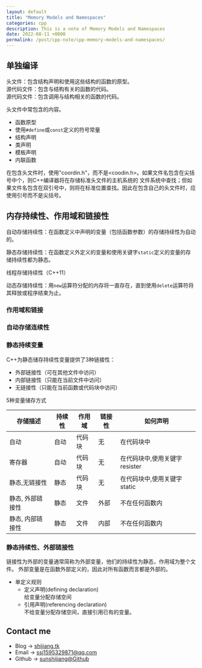 ```yaml
---
layout: default
title: "Memory Models and Namespaces"
categories: cpp
description: This is a note of Memory Models and Namespaces
date: 2022-08-11 +0800
permalink: /post/cpp-note/cpp-memory-models-and-namespaces/
---
```

## 单独编译

头文件：包含结构声明和使用这些结构的函数的原型。  
源代码文件：包含与结构有关的函数的代码。  
源代码文件：包含调用与结构相关的函数的代码。  

头文件中常包含的内容。
- 函数原型
- 使用`#define`或`const`定义的符号常量
- 结构声明
- 类声明
- 模板声明
- 内联函数


在包含头文件时，使用"coordin.h"，而不是<coodin.h>。如果文件名包含在尖括号中个，则C++编译器将在存储标准头文件的主机系统的
文件系统中查找；但如果文件名包含在双引号中，则将在标准位置查找。因此在包含自己的头文件时，应使用引号而不是尖括号。

## 内存持续性、作用域和链接性

自动存储持续性：在函数定义中声明的变量（包括函数参数）的存储持续性为自动的。

静态存储持续性：在函数定义外定义的变量和使用关键字`static`定义的变量的存储持续性都为静态。

线程存储持续性（C++11）

动态存储持续性：用`new`运算符分配的内存将一直存在，直到使用`delete`运算符将其释放或程序结束为止。

### 作用域和链接

### 自动存储连续性

### 静态持续变量

C++为静态储存持续性变量提供了3种链接性：
- 外部链接性（可在其他文件中访问）
- 内部链接性（只能在当前文件中访问）
- 无链接性（只能在当前函数或代码块中访问）

5种变量储存方式

| 存储描述 | 持续性 | 作用域 | 链接性 | 如何声明 |
| --- | --- | --- | --- | --- |
| 自动 | 自动 | 代码块 | 无 | 在代码块中 |
| 寄存器 | 自动 | 代码块 | 无 | 在代码块中,使用关键字resister |
| 静态,无链接性 | 静态 | 代码块 | 无 | 在代码块中,使用关键字static | 
| 静态, 外部链接性 | 静态 | 文件 | 外部 | 不在任何函数内 |
| 静态, 内部链接性 | 静态 | 文件 | 内部 | 不在任何函数内 |

### 静态持续性、外部链接性
链接性为外部的变量通常简称为外部变量，他们的持续性为静态，作用域为整个文件。
外部变量是在函数外部定义的，因此对所有函数而言都是外部的。

- 单定义规则
  - 定义声明(defining declaration)  
  给变量分配存储空间  
  - 引用声明(referencing declaration)  
  不给变量分配存储空间，直接引用已有的变量。  
## Contact me
- Blog -> [shijiang.tk](https://shijiang.tk)
- Email -> <ssj1595329871@qq.com>
- Github -> [sunshijiang@Github](https://github.com/sunshijiang)

